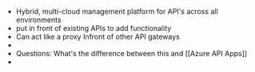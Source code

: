 - Hybrid, multi-cloud management platform for API's across all environments
- put in front of existing APIs to add functionality
- Can act like a proxy Infront of other API gateways
-
- Questions: What's the difference between this and [[Azure API Apps]]
-